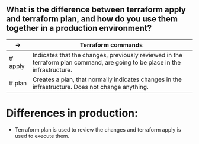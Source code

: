 ## What is the difference between terraform apply and terraform plan, and how do you use them together in a production environment?

| ->       | Terraform commands                                                                                                          |
| -------- | --------------------------------------------------------------------------------------------------------------------------- |
| tf apply | Indicates that the changes, previously reviewed in the terraform plan command, are going to be place in the infrastructure. |
| tf plan  | Creates a plan, that normally indicates changes in the infrastructure. Does not change anything.                            |

# Differences in production:

- Terraform plan is used to review the changes and terraform apply is used to execute them.
